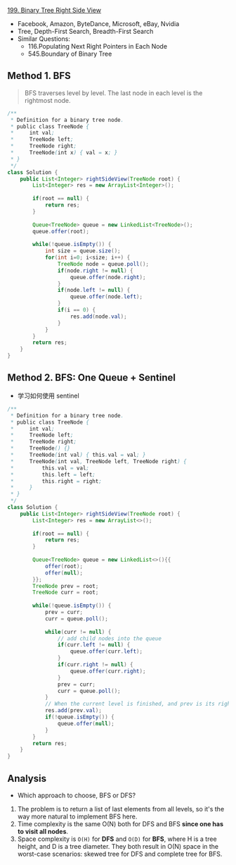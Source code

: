 [199. Binary Tree Right Side View](https://leetcode.com/problems/binary-tree-right-side-view/)

* Facebook, Amazon, ByteDance, Microsoft, eBay, Nvidia
* Tree, Depth-First Search, Breadth-First Search
* Similar Questions:
    * 116.Populating Next Right Pointers in Each Node
    * 545.Boundary of Binary Tree
    

## Method 1. BFS
> BFS traverses level by level. The last node in each level is the rightmost node.
```java 
/**
 * Definition for a binary tree node.
 * public class TreeNode {
 *     int val;
 *     TreeNode left;
 *     TreeNode right;
 *     TreeNode(int x) { val = x; }
 * }
 */
class Solution {
    public List<Integer> rightSideView(TreeNode root) {
        List<Integer> res = new ArrayList<Integer>();
        
        if(root == null) {
            return res;
        }
        
        Queue<TreeNode> queue = new LinkedList<TreeNode>();
        queue.offer(root);
        
        while(!queue.isEmpty()) {
            int size = queue.size();
            for(int i=0; i<size; i++) {
                TreeNode node = queue.poll();
                if(node.right != null) {
                    queue.offer(node.right);
                }
                if(node.left != null) {
                    queue.offer(node.left);
                }
                if(i == 0) {
                    res.add(node.val);
                }
            }
        }
        return res;
    }
}
```


## Method 2. BFS: One Queue + Sentinel
* 学习如何使用 sentinel 
```java 
/**
 * Definition for a binary tree node.
 * public class TreeNode {
 *     int val;
 *     TreeNode left;
 *     TreeNode right;
 *     TreeNode() {}
 *     TreeNode(int val) { this.val = val; }
 *     TreeNode(int val, TreeNode left, TreeNode right) {
 *         this.val = val;
 *         this.left = left;
 *         this.right = right;
 *     }
 * }
 */
class Solution {
    public List<Integer> rightSideView(TreeNode root) {
        List<Integer> res = new ArrayList<>();
        
        if(root == null) {
            return res;
        }
        
        Queue<TreeNode> queue = new LinkedList<>(){{
            offer(root);
            offer(null);
        }};
        TreeNode prev = root;
        TreeNode curr = root;
        
        while(!queue.isEmpty()) {
            prev = curr;
            curr = queue.poll();
            
            while(curr != null) {
                // add child nodes into the queue
                if(curr.left != null) {
                    queue.offer(curr.left);
                }
                if(curr.right != null) {
                    queue.offer(curr.right);
                }
                prev = curr;
                curr = queue.poll();
            }
            // When the current level is finished, and prev is its rightmost node
            res.add(prev.val);
            if(!queue.isEmpty()) {
                queue.offer(null);
            }
        }
        return res;
    }
}
```

## Analysis
* Which approach to choose, BFS or DFS?
1. The problem is to return a list of last elements from all levels, so it's the way more natural to implement BFS here.
2. Time complexity is the same O(N) both for DFS and BFS **since one has to visit all nodes**.
3. Space complexity is `O(H)` for **DFS** and `O(D)` for **BFS**, where H is a tree height, and D is a tree diameter. 
They both result in O(N) space in the worst-case scenarios: skewed tree for DFS and complete tree for BFS.
